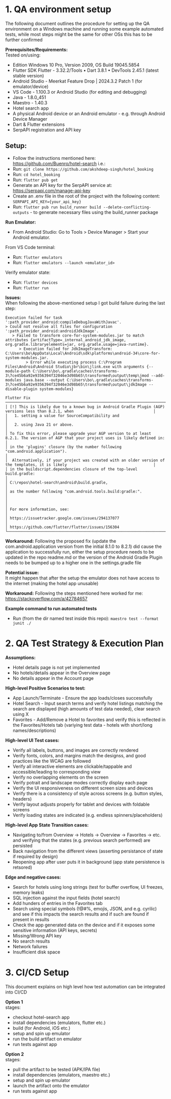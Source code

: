 # 1. QA environment setup
The following document outlines the procedure for setting up the QA environment on a Windows machine and running some example automated tests, while most steps might be the same for other OSs this has to be further confirmed  

**Prerequisites/Requirements:**  
Tested on/using:  
- Edition	Windows 10 Pro, Version	2009, OS Build	19045.5854  
- Flutter SDK Flutter - 3.32.2/Tools • Dart 3.8.1 • DevTools 2.45.1 (latest stable version)  
- Android Studio - Meerkat Feature Drop | 2024.3.2 Patch 1 (for emulator/device)  
- VS Code - 1.100.3 or Android Studio (for editing and debugging)  
- Java - 1.8.0_451  
- Maestro - 1.40.3  
- Hotel search app  
- A physical Android device or an Android emulator - e.g. through Android Device Manager  
- Dart & Flutter extensions  
- SerpAPI registration and API key  

## Setup:  
- Follow the instructions mentioned here: https://github.com/Buenro/hotel-search i.e.:  
- Run: `git clone https://github.com/akshdeep-singh/hotel_booking`  
- Run: `cd hotel_booking`  
- Run: `flutter pub get`  
- Generate an API key for the SerpAPI service at: https://serpapi.com/manage-api-key  
- Create an .env file in the root of the project with the following content: `SERPAPI_API_KEY={your_api_key}`  
- Run: `flutter pub run build_runner build --delete-conflicting-outputs` - to generate necessary files using the build_runner package  

**Run Emulator:**  
- From Android Studio: Go to Tools > Device Manager > Start your Android emulator.  

From VS Code terminal:  
- Run: `flutter emulators`  
- Run: `flutter emulators --launch <emulator_id>`  

Verify emulator state:  
- Run: `flutter devices`  
- Run: `flutter run`  

**Issues:**  
When following the above-mentioned setup I got build failure during the last step:  
```
Execution failed for task ':path_provider_android:compileDebugJavaWithJavac'.
> Could not resolve all files for configuration ':path_provider_android:androidJdkImage'.
   > Failed to transform core-for-system-modules.jar to match attributes {artifactType=_internal_android_jdk_image, org.gradle.libraryelements=jar, org.gradle.usage=java-runtime}.
      > Execution failed for JdkImageTransform: C:\Users\bo\AppData\Local\Android\sdk\platforms\android-34\core-for-system-modules.jar.
         > Error while executing process C:\Program Files\Android\Android Studio\jbr\bin\jlink.exe with arguments {--module-path C:\Users\bo\.gradle\caches\transforms-3\7ce45b6a92e9356394f32046e3d98b65\transformed\output\temp\jmod --add-modules java.base --output C:\Users\bo\.gradle\caches\transforms-3\7ce45b6a92e9356394f32046e3d98b65\transformed\output\jdkImage --disable-plugin system-modules}

Flutter Fix ─────────────────────────────────────────────────────────────────────────────────────────────────────────────────────────┐
│ [!] This is likely due to a known bug in Android Gradle Plugin (AGP) versions less than 8.2.1, when                                   │
│   1. setting a value for SourceCompatibility and                                                                                      │
│   2. using Java 21 or above.                                                                                                          │
│ To fix this error, please upgrade your AGP version to at least 8.2.1. The version of AGP that your project uses is likely defined in: │
│ in the 'plugins' closure (by the number following "com.android.application").                                                         │
│  Alternatively, if your project was created with an older version of the templates, it is likely                                      │
│ in the buildscript.dependencies closure of the top-level build.gradle:                                                                │
│ C:\repos\hotel-search\android\build.gradle,                                                                                           │
│ as the number following "com.android.tools.build:gradle:".                                                                            │
│                                                                                                                                       │
│ For more information, see:                                                                                                            │
│ https://issuetracker.google.com/issues/294137077                                                                                      │
│ https://github.com/flutter/flutter/issues/156304  
└───────────────────────────────────────────────────────────────────────────────────────────────────────────────────────────────────────┘
```

**Workaround:** Following the proposed fix (update the com.android.application version from the initial 8.1.0 to 8.2.1) did cause the application to successfully run, either the setup procedure needs to be updated in the repo readme.md or the version of the Android Gradle Plugin needs to be bumped up to a higher one in the settings.gradle file  

**Potential issue:**  
It might happen that after the setup the emulator does not have access to the internet (making the hotel app unusable)  

**Workaround:** Following the steps mentioned here worked for me: https://stackoverflow.com/a/42784657  


**Example command to run automated tests**  
- Run (from the dir named test inside this repo): `maestro test --format junit ./`  

# 2. QA Test Strategy & Execution Plan  
**Assumptions:**  
- Hotel details page is not yet implemented  
- No hotels/details appear in the Overview page  
- No details appear in the Account page  

**High-level Positive Scenarios to test:**  
- App Launch/Terminate - Ensure the app loads/closes successfully  
- Hotel Search - Input search terms and verify hotel listings matching the search are displayed (high amounts of test data needed), clear search using X  
- Favorites - Add/Remove a Hotel to favorites and verify this is reflected in the Favorites/Hotels tab (variying test data - hotels with short/long names/descriptions)  

**High-level UI Test cases:**  
- Verify all labels, buttons, and images are correctly rendered  
- Verify fonts, colors, and margins match the designss, and good practices like the WCAG are followed  
- Verify all interactive elements are clickable/tappable and accessible/leading to corresponding view  
- Verify no overlapping elements on the screen  
- Verify potrait and landscape modes correctly display each page  
- Verify the UI responsiveness on different screen sizes and devices  
- Verify there is a consistency of style across screens (e.g. button styles, headers)  
- Verify layout adjusts properly for tablet and devices with foldable screens  
- Verify loading states are indicated (e.g. endless spinners/placeholders)  

**High-level App State Transition cases:**  
- Navigating to/from Overview -> Hotels -> Overview -> Favorites -> etc. and verifying that the states (e.g. previous search performed) are persisted  
- Back navigation from the different views (asserting persistance of state if required by design)  
- Reopening app after user puts it in background (app state persistence is retsored)  

**Edge and negative cases:**  
- Search for hotels using long strings (test for buffer overflow, UI freezes, memory leaks)  
- SQL injection against the input fields (hotel search)  
- Add hunders of entries in the Favorites tab  
- Search using special symbols (!@#%, emojis, JSON, and e.g. cyrilic) and see if this impacts the search results and if such are found if present in results  
- Check the app generated data on the device and if it exposes some sensitive information (API keys, secrets)  
- Missing/Wrong API key  
- No search results  
- Network failures  
- Insufficient disk space  


# 3. CI/CD Setup  
This document explains on high level how test automation can be integrated into CI/CD  

**Option 1**  
stages:  
  - checkout hotel-search app  
  - install dependencies (emulators, flutter etc.)  
  - build (for Android, iOS etc.)  
  - setup and spin up emulator  
  - run the build artifact on emulator  
  - run tests against app  
    
**Option 2**  
stages:  
  - pull the artifact to be tested (APK/IPA file)  
  - install dependencies (emulators, maestro etc.)  
  - setup and spin up emulator  
  - launch the artifact onto the emulator  
  - run tests against app  
